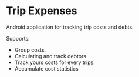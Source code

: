 # Trip Expenses
Android application for tracking trip costs and debts.

Supports:
- Group costs.
- Calculating and track debtors
- Track yours costs for every trips.
- Accumulate cost statistics
